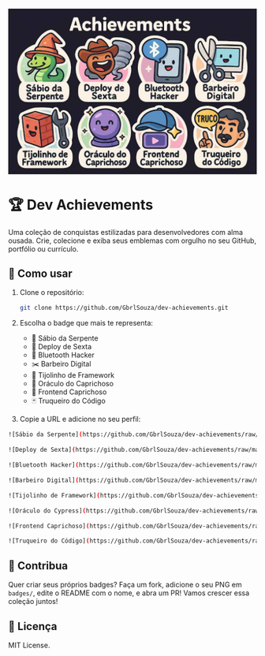 ![achievements](https://github.com/GbrlSouza/dev-achievements/blob/main/achievements.png)

# 🏆 Dev Achievements

Uma coleção de conquistas estilizadas para desenvolvedores com alma ousada. 
Crie, colecione e exiba seus emblemas com orgulho no seu GitHub, portfólio ou currículo.

## 💼 Como usar

1. Clone o repositório:
   ```bash
   git clone https://github.com/GbrlSouza/dev-achievements.git
   ```

2. Escolha o badge que mais te representa:

   * 🐍 Sábio da Serpente
   * 🤠 Deploy de Sexta
   * 📡 Bluetooth Hacker
   * ✂️ Barbeiro Digital
   * 🧱 Tijolinho de Framework
   * 🔮 Oráculo do Caprichoso
   * 🧢 Frontend Caprichoso
   * 🃏 Truqueiro do Código

3. Copie a URL e adicione no seu perfil:

  ```bash
  ![Sábio da Serpente](https://github.com/GbrlSouza/dev-achievements/raw/main/badges/sabio-da-serpente.png)
  ```

  ```bash
  ![Deploy de Sexta](https://github.com/GbrlSouza/dev-achievements/raw/main/badges/deploy-de-sexta.png)
  ```

  ```bash
  ![Bluetooth Hacker](https://github.com/GbrlSouza/dev-achievements/raw/main/badges/bluetooth-hacker.png)
  ```

  ```bash
  ![Barbeiro Digital](https://github.com/GbrlSouza/dev-achievements/raw/main/badges/barbeiro-digital.png)
  ```

  ```bash
  ![Tijolinho de Framework](https://github.com/GbrlSouza/dev-achievements/raw/main/badges/tijolinho-de-framework.png)
  ```

  ```bash
  ![Oráculo do Cypress](https://github.com/GbrlSouza/dev-achievements/raw/main/badges/oraculo-do-cypress.png)
  ```

  ```bash
  ![Frontend Caprichoso](https://github.com/GbrlSouza/dev-achievements/raw/main/badges/frontend-caprichoso.png)
  ```

  ```bash
  ![Truqueiro do Código](https://github.com/GbrlSouza/dev-achievements/raw/main/badges/truqueiro-do-codigo.png)
  ```
## 📩 Contribua

Quer criar seus próprios badges? Faça um fork, adicione o seu PNG em `badges/`, edite o README com o nome, e abra um PR! Vamos crescer essa coleção juntos!

## 📝 Licença

MIT License.
